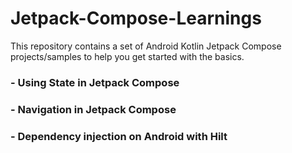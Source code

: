 # Jetpack-Compose-Learnings
This repository contains a set of Android Kotlin Jetpack Compose projects/samples to help you get started with the basics.
### - Using State in Jetpack Compose
### - Navigation in Jetpack Compose
### - Dependency injection on Android with Hilt
